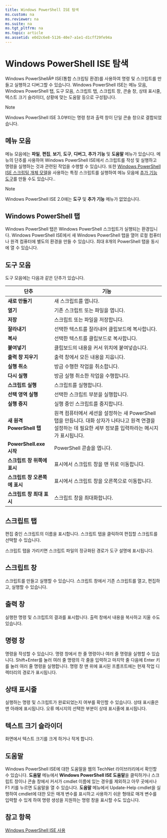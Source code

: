 ```yaml
---
title: Windows PowerShell ISE 탐색
ms.custom: na
ms.reviewer: na
ms.suite: na
ms.tgt_pltfrm: na
ms.topic: article
ms.assetid: e0d2c6e8-5126-40e7-a1e1-d1cff29fe94a
---
```

# Windows PowerShell ISE 탐색
Windows PowerShellÂ® ISE(통합 스크립팅 환경)를 사용하여 명령 및 스크립트를 만들고 실행하고 디버그할 수 있습니다. Windows PowerShell ISE는 메뉴 모음, Windows PowerShell 탭, 도구 모음, 스크립트 탭, 스크립트 창, 콘솔 창, 상태 표시줄, 텍스트 크기 슬라이더, 상황에 맞는 도움말 등으로 구성됩니다.

> [!NOTE]
> Windows PowerShell ISE 3.0부터는 명령 창과 출력 창이 단일 콘솔 창으로 결합되었습니다.

## 메뉴 모음
메뉴 모음에는 **파일**, **편집**, **보기**, **도구**, **디버그**, **추가 기능** 및 **도움말** 메뉴가 있습니다. 메뉴의 단추를 사용하여 Windows PowerShell ISE에서 스크립트를 작성 및 실행하고 명령을 실행하는 것과 관련된 작업을 수행할 수 있습니다. 또한 [Windows PowerShell ISE 스크립팅 개체 모델](../../core-powershell/ise/The-Windows-PowerShell-ISE-Scripting-Object-Model.md)을 사용하는 특정 스크립트를 실행하여 메뉴 모음에 [추가 기능 도구](../../core-powershell/ise/The-ISEAddOnTool-Object.md)를 만들 수도 있습니다..

> [!NOTE]
> Windows PowerShell ISE 2.0에는 **도구** 및 **추가 기능** 메뉴가 없었습니다.

## Windows PowerShell 탭
Windows PowerShell 탭은 Windows PowerShell 스크립트가 실행되는 환경입니다. Windows PowerShell ISE에서 새 Windows PowerShell 탭을 열어 로컬 컴퓨터나 원격 컴퓨터에 별도의 환경을 만들 수 있습니다. 최대 8개의 PowerShell 탭을 동시에 열 수 있습니다.

## 도구 모음
도구 모음에는 다음과 같은 단추가 있습니다.

|단추|기능|
|----------|------------|
|**새로 만들기**|새 스크립트를 엽니다.|
|**열기**|기존 스크립트 또는 파일을 엽니다.|
|**저장**|스크립트 또는 파일을 저장합니다.|
|**잘라내기**|선택한 텍스트를 잘라내어 클립보드에 복사합니다.|
|**복사**|선택한 텍스트를 클립보드로 복사합니다.|
|**붙여넣기**|클립보드의 내용을 커서 위치에 붙여넣습니다.|
|**출력 창 지우기**|출력 창에서 모든 내용을 지웁니다.|
|**실행 취소**|방금 수행한 작업을 취소합니다.|
|**다시 실행**|방금 실행 취소한 작업을 수행합니다.|
|**스크립트 실행**|스크립트를 실행합니다.|
|**선택 영역 실행**|선택한 스크립트 부분을 실행합니다.|
|**실행 중지**|실행 중인 스크립트를 중지합니다.|
|**새 원격 PowerShell 탭**|원격 컴퓨터에서 세션을 설정하는 새 PowerShell 탭을 만듭니다. 대화 상자가 나타나고 원격 연결을 설정하는 데 필요한 세부 정보를 입력하라는 메시지가 표시됩니다.|
|**PowerShell.exe 시작**|PowerShell 콘솔을 엽니다.|
|**스크립트 창 위쪽에 표시**|표시에서 스크립트 창을 맨 위로 이동합니다.|
|**스크립트 창 오른쪽에 표시**|표시에서 스크립트 창을 오른쪽으로 이동합니다.|
|**스크립트 창 최대 표시**|스크립트 창을 최대화합니다.|

## 스크립트 탭
편집 중인 스크립트의 이름을 표시합니다. 스크립트 탭을 클릭하여 편집할 스크립트를 선택할 수 있습니다.

스크립트 탭을 가리키면 스크립트 파일의 정규화된 경로가 도구 설명에 표시됩니다.

## 스크립트 창
스크립트를 만들고 실행할 수 있습니다. 스크립트 창에서 기존 스크립트를 열고, 편집하고, 실행할 수 있습니다.

## 출력 창
실행한 명령 및 스크립트의 결과를 표시합니다. 출력 창에서 내용을 복사하고 지울 수도 있습니다.

## 명령 창
명령을 작성할 수 있습니다. 명령 창에서 한 줄 명령이나 여러 줄 명령을 실행할 수 있습니다. Shift\+Enter를 눌러 여러 줄 명령의 각 줄을 입력하고 마지막 줄 다음에 Enter 키를 눌러 여러 줄 명령을 실행합니다. 명령 창 맨 위에 표시된 프롬프트에는 현재 작업 디렉터리의 경로가 표시됩니다.

## 상태 표시줄
실행하는 명령 및 스크립트가 완료되었는지 여부를 확인할 수 있습니다. 상태 표시줄은 맨 아래에 표시됩니다. 오류 메시지의 선택한 부분이 상태 표시줄에 표시됩니다.

## 텍스트 크기 슬라이더
화면에서 텍스트 크기를 크게 하거나 작게 합니다.

## 도움말
Windows PowerShell ISE에 대한 도움말을 웹의 TechNet 라이브러리에서 확인할 수 있습니다. **도움말** 메뉴에서 **Windows PowerShell ISE 도움말**을 클릭하거나 스크립트 창이나 콘솔 창에서 커서가 cmdlet 이름에 있는 경우를 제외하고 아무 곳에서나 F1 키를 누르면 도움말을 열 수 있습니다. **도움말** 메뉴에서 Update\-Help cmdlet을 실행하여 cmdlet에 대한 모든 매개 변수를 표시하고 사용하기 쉬운 형태로 매개 변수를 입력할 수 있게 하여 명령 생성을 지원하는 명령 창을 표시할 수도 있습니다.

## 참고 항목
[Windows PowerShell ISE 사용](../../core-powershell/ise/Using-the-Windows-PowerShell-ISE.md)


<!--HONumber=May16_HO2-->



